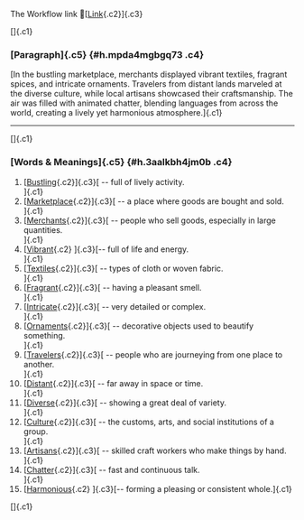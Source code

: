 The Workflow link
👏[[Link](https://www.google.com/url?q=http://www.google.com&sa=D&source=editors&ust=1756477705450863&usg=AOvVaw3yPupnloM6vG8Smu3u9i5d){.c2}]{.c3}

[]{.c1}

### [Paragraph]{.c5} {#h.mpda4mgbgq73 .c4}

[In the bustling marketplace, merchants displayed vibrant textiles,
fragrant spices, and intricate ornaments. Travelers from distant lands
marveled at the diverse culture, while local artisans showcased their
craftsmanship. The air was filled with animated chatter, blending
languages from across the world, creating a lively yet harmonious
atmosphere.]{.c1}

------------------------------------------------------------------------

[]{.c1}

### [Words & Meanings]{.c5} {#h.3aalkbh4jm0b .c4}

1.  [[Bustling](https://www.google.com/url?q=http://www.google.com&sa=D&source=editors&ust=1756477705452462&usg=AOvVaw2Uwp8njXv3W-x6TDCfH2Hv){.c2}]{.c3}[ --
    full of lively activity.\
    ]{.c1}
2.  [[Marketplace](https://www.google.com/url?q=http://www.google.com&sa=D&source=editors&ust=1756477705452781&usg=AOvVaw3Cfuh88_Duw06pJFI6TQQu){.c2}]{.c3}[ --
    a place where goods are bought and sold.\
    ]{.c1}
3.  [[Merchants](https://www.google.com/url?q=http://www.google.com&sa=D&source=editors&ust=1756477705453106&usg=AOvVaw1ZoeWKCNKGBNxDs782p7hk){.c2}]{.c3}[ --
    people who sell goods, especially in large quantities.\
    ]{.c1}
4.  [[Vibrant](https://www.google.com/url?q=http://www.google.com&sa=D&source=editors&ust=1756477705453421&usg=AOvVaw1twzj5wZbeVQ-X0HQmRs2F){.c2}
    ]{.c3}[-- full of life and energy.\
    ]{.c1}
5.  [[Textiles](https://www.google.com/url?q=http://www.google.com&sa=D&source=editors&ust=1756477705453645&usg=AOvVaw21KuTvHBIjCT9ZHR4BAlHL){.c2}]{.c3}[ --
    types of cloth or woven fabric.\
    ]{.c1}
6.  [[Fragrant](https://www.google.com/url?q=http://www.google.com&sa=D&source=editors&ust=1756477705453890&usg=AOvVaw3OgtEdwPnaIU23P4xBBWNa){.c2}]{.c3}[ --
    having a pleasant smell.\
    ]{.c1}
7.  [[Intricate](https://www.google.com/url?q=http://www.google.com&sa=D&source=editors&ust=1756477705454126&usg=AOvVaw35y-X71ZMPYUoXDX9TpQoD){.c2}]{.c3}[ --
    very detailed or complex.\
    ]{.c1}
8.  [[Ornaments](https://www.google.com/url?q=http://www.google.com&sa=D&source=editors&ust=1756477705454361&usg=AOvVaw2kddEDqIwEzm7Thf5tl3bL){.c2}]{.c3}[ --
    decorative objects used to beautify something.\
    ]{.c1}
9.  [[Travelers](https://www.google.com/url?q=http://www.google.com&sa=D&source=editors&ust=1756477705454651&usg=AOvVaw1t8Kgb5CBCvSO6ye2B7LPy){.c2}]{.c3}[ --
    people who are journeying from one place to another.\
    ]{.c1}
10. [[Distant](https://www.google.com/url?q=http://www.google.com&sa=D&source=editors&ust=1756477705454964&usg=AOvVaw0yIjbRtKUoiQ50Y8uM6DXS){.c2}]{.c3}[ --
    far away in space or time.\
    ]{.c1}
11. [[Diverse](https://www.google.com/url?q=http://www.google.com&sa=D&source=editors&ust=1756477705455200&usg=AOvVaw0RfTpq3YvX0OXewyaryQY3){.c2}]{.c3}[ --
    showing a great deal of variety.\
    ]{.c1}
12. [[Culture](https://www.google.com/url?q=http://www.google.com&sa=D&source=editors&ust=1756477705455471&usg=AOvVaw3w9JWcgZYGeId2mOdrOGfo){.c2}]{.c3}[ --
    the customs, arts, and social institutions of a group.\
    ]{.c1}
13. [[Artisans](https://www.google.com/url?q=http://www.google.com&sa=D&source=editors&ust=1756477705465886&usg=AOvVaw1uuV7khu3zgvk9hMw-RLnI){.c2}]{.c3}[ --
    skilled craft workers who make things by hand.\
    ]{.c1}
14. [[Chatter](https://www.google.com/url?q=http://www.google.com&sa=D&source=editors&ust=1756477705466387&usg=AOvVaw1oLtu19jWoOFA8LwPlFwDs){.c2}]{.c3}[ --
    fast and continuous talk.\
    ]{.c1}
15. [[Harmonious](https://www.google.com/url?q=http://www.google.com&sa=D&source=editors&ust=1756477705466679&usg=AOvVaw1i6cSst5J3IX1gKsG7zzlC){.c2}
    ]{.c3}[-- forming a pleasing or consistent whole.]{.c1}

[]{.c1}
